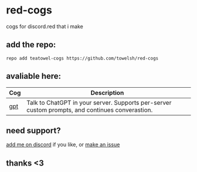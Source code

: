 # red-cogs
cogs for discord.red that i make

## add the repo:
`repo add teatowel-cogs https://github.com/towelsh/red-cogs`

## avaliable here:
| **Cog**                                                            | **Description**                                                                                 |
|--------------------------------------------------------------------|-------------------------------------------------------------------------------------------------|
| [gpt](https://github.com/towelsh/red-cogs/blob/main/gpt) | Talk to ChatGPT in your server. Supports per-server custom prompts, and continues converastion. |

## need support?
[add me on discord](https://discord.com/users/951330347541491802) if you like, or [make an issue](https://github.com/towelsh/red-cogs/issues)

## thanks <3
